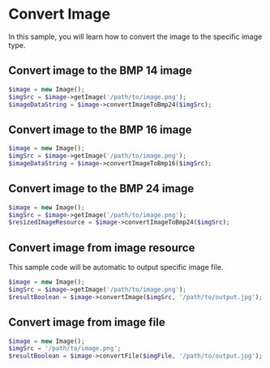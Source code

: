 # Convert Image

In this sample, you will learn how to convert the image to the specific image type.

## Convert image to the BMP 14 image

```php
$image = new Image();
$imgSrc = $image->getImage('/path/to/image.png');
$imageDataString = $image->convertImageToBmp24($imgSrc);
```

## Convert image to the BMP 16 image

```php
$image = new Image();
$imgSrc = $image->getImage('/path/to/image.png');
$imageDataString = $image->convertImageToBmp16($imgSrc);
```

## Convert image to the BMP 24 image

```php
$image = new Image();
$imgSrc = $image->getImage('/path/to/image.png');
$resizedImageResource = $image->convertImageToBmp24($imgSrc);
```

## Convert image from image resource

This sample code will be automatic to output specific image file.

```php
$image = new Image();
$imgSrc = $image->getImage('/path/to/image.png');
$resultBoolean = $image->convertImage($imgSrc, '/path/to/output.jpg');
```

## Convert image from image file

```php
$image = new Image();
$imgSrc = '/path/to/image.png';
$resultBoolean = $image->convertFile($imgFile, '/path/to/output.jpg');
```
